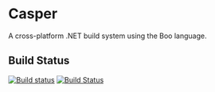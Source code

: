 # Casper
A cross-platform .NET build system using the Boo language.
## Build Status
[![Build status](https://ci.appveyor.com/api/projects/status/wtuojfl6gqp9fuxx/branch/master?svg=true)](https://ci.appveyor.com/project/eatdrinksleepcode/casper/branch/master)
[![Build Status](https://travis-ci.org/eatdrinksleepcode/casper.svg?branch=master)](https://travis-ci.org/eatdrinksleepcode/casper)
